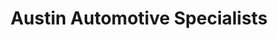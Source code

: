 ---
title: "Austin Automotive Specialists"
url: /austin/austin-automotive-specialists/
shop: car repair
---